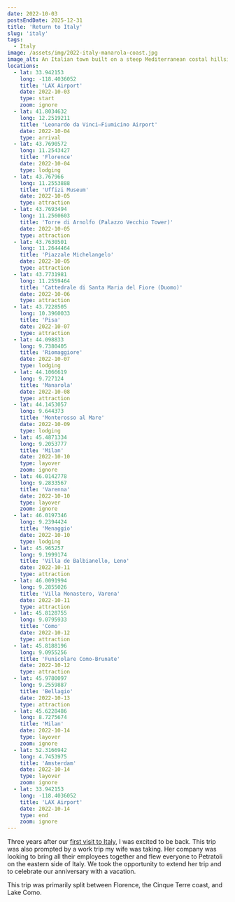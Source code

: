 ```yaml
---
date: 2022-10-03
postsEndDate: 2025-12-31
title: 'Return to Italy'
slug: 'italy'
tags:
  - Italy
image: /assets/img/2022-italy-manarola-coast.jpg
image_alt: An Italian town built on a steep Mediterranean costal hillside with colorful houses and a rocky bay.
locations:
  - lat: 33.942153
    long: -118.4036052
    title: 'LAX Airport'
    date: 2022-10-03
    type: start
    zoom: ignore
  - lat: 41.8034632
    long: 12.2519211
    title: 'Leonardo da Vinci–Fiumicino Airport'
    date: 2022-10-04
    type: arrival
  - lat: 43.7690572
    long: 11.2543427
    title: 'Florence'
    date: 2022-10-04
    type: lodging
  - lat: 43.767966
    long: 11.2553888
    title: 'Uffizi Museum'
    date: 2022-10-05
    type: attraction
  - lat: 43.7693494
    long: 11.2560603
    title: 'Torre di Arnolfo (Palazzo Vecchio Tower)'
    date: 2022-10-05
    type: attraction
  - lat: 43.7630501
    long: 11.2644464
    title: 'Piazzale Michelangelo'
    date: 2022-10-05
    type: attraction
  - lat: 43.7731981
    long: 11.2559464
    title: 'Cattedrale di Santa Maria del Fiore (Duomo)'
    date: 2022-10-06
    type: attraction
  - lat: 43.7228505
    long: 10.3960033
    title: 'Pisa'
    date: 2022-10-07
    type: attraction
  - lat: 44.098833
    long: 9.7380405
    title: 'Riomaggiore'
    date: 2022-10-07
    type: lodging
  - lat: 44.1066619
    long: 9.727124
    title: 'Manarola'
    date: 2022-10-08
    type: attraction
  - lat: 44.1453057
    long: 9.644373
    title: 'Monterosso al Mare'
    date: 2022-10-09
    type: lodging
  - lat: 45.4871334
    long: 9.2053777
    title: 'Milan'
    date: 2022-10-10
    type: layover
    zoom: ignore
  - lat: 46.0142778
    long: 9.2833567
    title: 'Varenna'
    date: 2022-10-10
    type: layover
    zoom: ignore
  - lat: 46.0197346
    long: 9.2394424
    title: 'Menaggio'
    date: 2022-10-10
    type: lodging
  - lat: 45.965257
    long: 9.1999174
    title: 'Villa de Balbianello, Leno'
    date: 2022-10-11
    type: attraction
  - lat: 46.0091994
    long: 9.2855026
    title: 'Villa Monastero, Varena'
    date: 2022-10-11
    type: attraction
  - lat: 45.8128755
    long: 9.0795933
    title: 'Como'
    date: 2022-10-12
    type: attraction
  - lat: 45.8188196
    long: 9.0955256
    title: 'Funicolare Como-Brunate'
    date: 2022-10-12
    type: attraction
  - lat: 45.9780097
    long: 9.2559887
    title: 'Bellagio'
    date: 2022-10-13
    type: attraction
  - lat: 45.6228486
    long: 8.7275674
    title: 'Milan'
    date: 2022-10-14
    type: layover
    zoom: ignore
  - lat: 52.3166942
    long: 4.7453975
    title: 'Amsterdam'
    date: 2022-10-14
    type: layover
    zoom: ignore
  - lat: 33.942153
    long: -118.4036052
    title: 'LAX Airport'
    date: 2022-10-14
    type: end
    zoom: ignore
---
```


Three years after our [first visit to Italy](/travel/2019/italy/), I was excited to be back.
This trip was also prompted by a work trip my wife was taking.
Her company was looking to bring all their employees together and flew everyone to Petratoli on the eastern side of Italy.
We took the opportunity to extend her trip and to celebrate our anniversary with a vacation.

This trip was primarily split between Florence, the Cinque Terre coast, and Lake Como.
